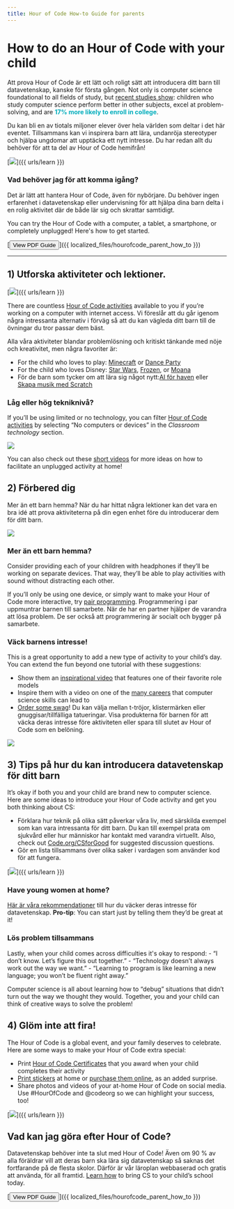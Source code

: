 ```yaml
---
title: Hour of Code How-to Guide for parents
---
```


# How to do an Hour of Code with your child

Att prova Hour of Code är ett lätt och roligt sätt att introducera ditt barn till datavetenskap, kanske för första gången. Not only is computer science foundational to all fields of study, but [recent studies show](https://medium.com/@codeorg/cs-helps-students-outperform-in-school-college-and-workplace-66dd64a69536): children who study computer science perform better in other subjects, excel at problem-solving, and are <font color="00adbc"><b>17% more likely to enroll in college</b></font>.

Du kan bli en av tiotals miljoner elever över hela världen som deltar i det här eventet. Tillsammans kan vi inspirera barn att lära, undanröja stereotyper och hjälpa ungdomar att upptäcka ett nytt intresse. Du har redan allt du behöver för att ta del av Hour of Code hemifrån! 

[![](/images/fit-600/Marketing/mother-helping-her-daughter-use-a-laptop-4260325.jpg)]({{ urls/learn }})

<h3>  Vad behöver jag för att komma igång?  </h3>

Det är lätt att hantera Hour of Code, även för nybörjare. Du behöver ingen erfarenhet i datavetenskap eller undervisning för att hjälpa dina barn delta i en rolig aktivitet där de både lär sig och skrattar samtidigt. 

You can try the Hour of Code with a computer, a tablet, a smartphone, or completely unplugged! Here's how to get started.

[<button>View PDF Guide</button>]({{ localized_files/hourofcode_parent_how_to }})

* * *

## 1) Utforska aktiviteter och lektioner. 

[![](/images/fit-600/tutorials.png)]({{ urls/learn }})

There are countless [Hour of Code activities](https://hourofcode.com/us/learn) available to you if you’re working on a computer with internet access. Vi föreslår att du går igenom några intressanta alternativ i förväg så att du kan vägleda ditt barn till de övningar du tror passar dem bäst. 

Alla våra aktiviteter blandar problemlösning och kritiskt tänkande med nöje och kreativitet, men några favoriter är: 

- For the child who loves to play: [Minecraft](https://code.org/minecraft) or [Dance Party](https://code.org/dance)
- For the child who loves Disney: [Star Wars](https://code.org/starwars), [Frozen](https://studio.code.org/s/frozen/lessons/1/levels/1), or [Moana](https://partners.disney.com/hour-of-code?cds&cmp=vanity%7Cnatural%7Cus%7Cmoanahoc%7C)
- För de barn som tycker om att lära sig något nytt:[AI för haven](https://code.org/oceans) eller [Skapa musik med Scratch](https://scratch.mit.edu/projects/editor/?tutorial=music&utm_source=codeorg) 

<h3>  Låg eller hög tekniknivå?  </h3>

<p>If you’ll be using limited or no technology, you can filter <a href="https://hourofcode.com/us/learn">Hour of Code activities</a> by selecting “No computers or devices” in the <em>Classroom technology</em> section.</p>

<p><a href="{{ urls/learn }}"><img src="/images/fit-500/Marketing/filtering-activities-hoc.jpg"></a></p>

<p>You can also check out these <a href="https://www.youtube.com/playlist?list=PLzdnOPI1iJNcpfa4LtbaIl35gqir_5XUu">short videos</a> for more ideas on how to facilitate an unplugged activity at home!</p>

<h2>  2) Förbered dig  </h2>

<p>  Mer än ett barn hemma?    När du har hittat några lektioner kan det vara en bra idé att prova aktiviteterna på din egen enhet före du introducerar dem för ditt barn.  </p>

<p><a href="{{ urls/learn }}"><img src="/images/fit-600/Marketing/father-and-children-looking-at-a-laptop-4260749.jpg"></a></p>

<h3>  Mer än ett barn hemma?  </h3>

<p>Consider providing each of your children with headphones if they’ll be working on separate devices. That way, they’ll be able to play activities with sound without distracting each other.</p>

<p>If you’ll only be using one device, or simply want to make your Hour of Code more interactive, try <a href="https://www.youtube.com/watch?v=vgkahOzFH2Q">pair programming</a>.   Programmering i par uppmuntrar barnen till samarbete.     När de har en partner hjälper de varandra att lösa problem.   De ser också att programmering är socialt och bygger på samarbete.</p>

<h3>  Väck barnens intresse!   </h3>

This is a great opportunity to add a new type of activity to your child’s day. You can extend the fun beyond one tutorial with these suggestions:

- Show them an [inspirational video](https://www.youtube.com/playlist?list=PLzdnOPI1iJNcadqJAZnbDYShie4gLZQQJ) that features one of their favorite role models
- Inspire them with a video on one of the [many careers](https://www.youtube.com/playlist?list=PLzdnOPI1iJNfpD8i4Sx7U0y2MccnrNZuP) that computer science skills can lead to
- [Order some swag](https://store.code.org/)! Du kan välja mellan t-tröjor, klistermärken eller gnuggisar/tillfälliga tatueringar. Visa produkterna för barnen för att väcka deras intresse före aktiviteten eller spara till slutet av Hour of Code som en belöning. 

<a href="https://store.code.org/" target="_blank"><img src="/images/fit-500/Marketing/hourofcodestore.jpg"></a>

## 3) Tips på hur du kan introducera datavetenskap för ditt barn 

It’s okay if both you and your child are brand new to computer science. Here are some ideas to introduce your Hour of Code activity and get you both thinking about CS:

- Förklara hur teknik på olika sätt påverkar våra liv, med särskilda exempel som kan vara intressanta för ditt barn. Du kan till exempel prata om sjukvård eller hur människor har kontakt med varandra virtuellt. Also, check out [Code.org/CSforGood](https://code.org/csforgood) for suggested discussion questions.
- Gör en lista tillsammans över olika saker i vardagen som använder kod för att fungera. 

[![](/images/fit-600/Marketing/girl-sitting-on-sofa-while-using-tablet-computer-4144035.jpg)]({{ urls/learn }})

<h3>Have young women at home?</h3>

<a href="https://code.org/girls">Här är våra rekommendationer</a> till hur du väcker deras intresse för datavetenskap. **Pro-tip**: You can start just by telling them they’d be great at it!

<h3>  Lös problem tillsammans  </h3>

Lastly, when your child comes across difficulties it's okay to respond: - “I don’t know. Let’s figure this out together.” - “Technology doesn’t always work out the way we want.” - “Learning to program is like learning a new language; you won’t be fluent right away.”

Computer science is all about learning how to “debug” situations that didn’t turn out the way we thought they would. Together, you and your child can think of creative ways to solve the problem!

## 4) Glöm inte att fira! 

The Hour of Code is a global event, and your family deserves to celebrate. Here are some ways to make your Hour of Code extra special:

- Print [Hour of Code Certificates](https://staging.code.org/certificates) that you award when your child completes their activity 
- [Print stickers](https://staging.hourofcode.com/us/promote/resources#stickers) at home or [purchase them online](https://store.code.org/), as an added surprise. 
- Share photos and videos of your at-home Hour of Code on social media. Use #HourOfCode and @codeorg so we can highlight your success, too!

[![](/images/fit-600/Marketing/g8TUlHzF.jpeg)]({{ urls/learn }})

<h2>Vad kan jag göra efter Hour of Code?</h2>

Datavetenskap behöver inte ta slut med Hour of Code! Även om 90 % av alla föräldrar vill att deras barn ska lära sig datavetenskap så saknas det fortfarande på de flesta skolor. Därför är vår läroplan webbaserad och gratis att använda, för all framtid. [Learn how](https://code.org/yourschool) to bring CS to your child’s school today.

[<button>View PDF Guide</button>]({{ localized_files/hourofcode_parent_how_to }})